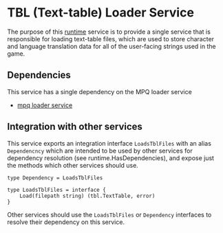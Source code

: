 # TBL (Text-table) Loader Service
The purpose of this [runtime](https://github.com/gravestench/runtime) service is
to provide a single service that is responsible for loading text-table files, 
which are used to store character and language translation data for all of the
user-facing strings used in the game.

## Dependencies
This service has a single dependency on the MPQ loader service
* [mpq loader service](../mpqLoader)

## Integration with other services
This service exports an integration interface `LoadsTblFiles` with an alias
`Dependencncy` which are intended to be used by other services for dependency
resolution (see runtime.HasDependencies), and expose just the methods which
other services should use.
```golang
type Dependency = LoadsTblFiles

type LoadsTblFiles = interface {
    Load(filepath string) (tbl.TextTable, error)
}
```

Other services should use the `LoadsTblFiles` or `Dependency` interfaces to resolve
their dependency on this service.
